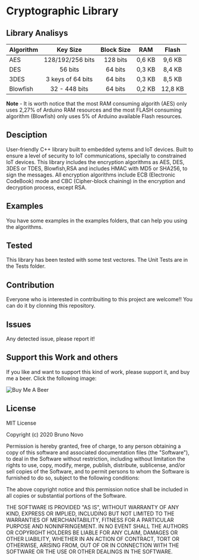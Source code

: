 # Cryptographic Library

## Library Analisys 
|Algorithm | 	Key Size         | Block Size |	RAM    |	Flash |
|-----     |:----:             |:----:      |:----:  |:----:  |
|AES	     |128/192/256 bits	 |128 bits    |	0,6 KB |	9,6 KB|
|DES       |	56 bits          | 64 bits    |	0,3 KB |	8,4 KB|
|3DES      | 3 keys of 64 bits | 64 bits    | 0,3 KB |	8,5 KB|
| Blowfish |	32 - 448 bits    | 64 bits    | 0,2 KB | 12,8 KB|


**Note** - It is worth notice that the most RAM consuming algorith (AES) only uses 2,27% of Arduino RAM resources and the most FLASH consuming algorithm (Blowfish) only uses 5% of Arduino available Flash resources.

## Desciption
User-friendly C++ library built to embedded sytems and IoT devices. Built to ensure a level of security to IoT communications, specially to constrained IoT devices. This library includes the encryption algorithms as AES, DES, 3DES or TDES, Blowfish,RSA and includes HMAC with MD5 or SHA256, to sign the messages. 
All encryption algorithms include ECB (Electronic CodeBook) mode and CBC (Cipher-block chaining) in the encryption and decryption process, except RSA.

## Examples 
You have some examples in the examples folders, that can help you using the algorithms.

## Tested
This library has been tested with some test vectores. The Unit Tests are in the Tests folder. 

## Contribution
Everyone who is interested in contribuiting to this project are welcome!! 
You can do it by clonning this repository.

## Issues 
Any detected issue, please report it!

## Support this Work and others
If you like and want to support this kind of work, please support it, and buy me a beer.
Click the following  image:

 <a href="https://www.buymeacoffee.com/techontheline" target="_blank" style="text-decoration: none;">
        <img src="https://i.imgur.com/xkeS95o.png" alt="Buy Me A Beer" style="display: block;margin-left: auto; margin-right: auto; margin-top: 5px;" >
 </a>


## License 

MIT License

Copyright (c) 2020 Bruno Novo

Permission is hereby granted, free of charge, to any person obtaining a copy
of this software and associated documentation files (the "Software"), to deal
in the Software without restriction, including without limitation the rights
to use, copy, modify, merge, publish, distribute, sublicense, and/or sell
copies of the Software, and to permit persons to whom the Software is
furnished to do so, subject to the following conditions:

The above copyright notice and this permission notice shall be included in all
copies or substantial portions of the Software.

THE SOFTWARE IS PROVIDED "AS IS", WITHOUT WARRANTY OF ANY KIND, EXPRESS OR
IMPLIED, INCLUDING BUT NOT LIMITED TO THE WARRANTIES OF MERCHANTABILITY,
FITNESS FOR A PARTICULAR PURPOSE AND NONINFRINGEMENT. IN NO EVENT SHALL THE
AUTHORS OR COPYRIGHT HOLDERS BE LIABLE FOR ANY CLAIM, DAMAGES OR OTHER
LIABILITY, WHETHER IN AN ACTION OF CONTRACT, TORT OR OTHERWISE, ARISING FROM,
OUT OF OR IN CONNECTION WITH THE SOFTWARE OR THE USE OR OTHER DEALINGS IN THE
SOFTWARE.


